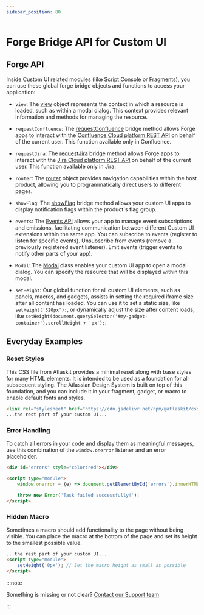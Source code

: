 ```yaml
---
sidebar_position: 80
---
```


# Forge Bridge API for Custom UI

## Forge API

Inside Custom UI related modules (like [Script Console](./script-console/) or [Fragments](./fragments/)), you can use these global forge bridge objects and functions to access your application:

- `view`: The [view](https://developer.atlassian.com/platform/forge/apis-reference/ui-api-bridge/view/) object represents the context in which a resource is loaded, such as within a modal dialog. This context provides relevant information and methods for managing the resource.

- `requestConfluence`: The [requestConfluence](https://developer.atlassian.com/platform/forge/apis-reference/ui-api-bridge/requestConfluence/) bridge method allows Forge apps to interact with the [Confluence Cloud platform REST API](https://developer.atlassian.com/cloud/confluence/rest/v2) on behalf of the current user. This function available only in Confluence. 

- `requestJira`: The [requestJira](https://developer.atlassian.com/platform/forge/apis-reference/ui-api-bridge/requestJira/) bridge method allows Forge apps to interact with the [Jira Cloud platform REST API](https://developer.atlassian.com/cloud/jira/platform/rest/v3/intro) on behalf of the current user. This function available only in Jira. 

- `router`: The [router](https://developer.atlassian.com/platform/forge/apis-reference/ui-api-bridge/router/) object provides navigation capabilities within the host product, allowing you to programmatically direct users to different pages.

- `showFlag`: The [showFlag](https://developer.atlassian.com/platform/forge/apis-reference/ui-api-bridge/showFlag/) bridge method allows your custom UI apps to display notification flags within the product's flag group.

- `events`: The [Events API](https://developer.atlassian.com/platform/forge/apis-reference/ui-api-bridge/events/) allows your app to manage event subscriptions and emissions, facilitating communication between different Custom UI extensions within the same app. You can subscribe to events (register to listen for specific events).
Unsubscribe from events (remove a previously registered event listener). Emit events (trigger events to notify other parts of your app).

- `Modal`: The [Modal](https://developer.atlassian.com/platform/forge/apis-reference/ui-api-bridge/modal/) class enables your custom UI app to open a modal dialog. You can specify the resource that will be displayed within this modal.

- `setHeight`: Our global function for all custom UI elements, such as panels, macros, and gadgets, assists in setting the required iframe size after all content has loaded. You can use it to set a static size, like `setHeight('320px');`, or dynamically adjust the size after content loads, like `setHeight(document.querySelector('#my-gadget-container').scrollHeight + 'px');`.


## Everyday Examples

### Reset Styles

This CSS file from Atlaskit provides a minimal reset along with base styles for many HTML elements. It is intended to be used as a foundation for all subsequent styling. The Atlassian Design System is built on top of this foundation, and you can include it in your fragment, gadget, or macro to enable default fonts and styles.

```html
<link rel="stylesheet" href="https://cdn.jsdelivr.net/npm/@atlaskit/css-reset@3.0.1/dist/bundle.css" />
...the rest part of your custom UI...
```


### Error Handling

To catch all errors in your code and display them as meaningful messages, use this combination of the `window.onerror` listener and an error placeholder.

```html
<div id="errors" style="color:red"></div>

<script type="module">
    window.onerror = (e) => document.getElementById('errors').innerHTML = e.toString(); // show error when a resource failed to load or couldn't be used 

    throw new Error('Task failed successfully!');
</script>
```


### Hidden Macro

Sometimes a macro should add functionality to the page without being visible. You can place the macro at the bottom of the page and set its height to the smallest possible value.

```html
...the rest part of your custom UI...
<script type="module">
    setHeight('0px'); // Set the macro height as small as possible
</script>
```


:::note

Something is missing or not clear? [Contact our Support team](../ask-for-help/)

:::
